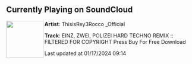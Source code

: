 ## Currently Playing on SoundCloud

[<img align="left" width="100" src="https://i1.sndcdn.com/artworks-nRjUwzBvepKjeocR-AN0O4g-t500x500.jpg">](https://soundcloud.com/rey-rocco-official/einz-zwei-polizei-press-buy-for-free-download-stream-filtered-for-copyright)

**Artist**: ThisisRey3Rocco _Official 

**Track**: EINZ, ZWEI, POLIZEI HARD TECHNO REMIX  :: FILTERED FOR COPYRIGHT Press Buy For Free Download

Last updated at 01/17/2024 09:14
